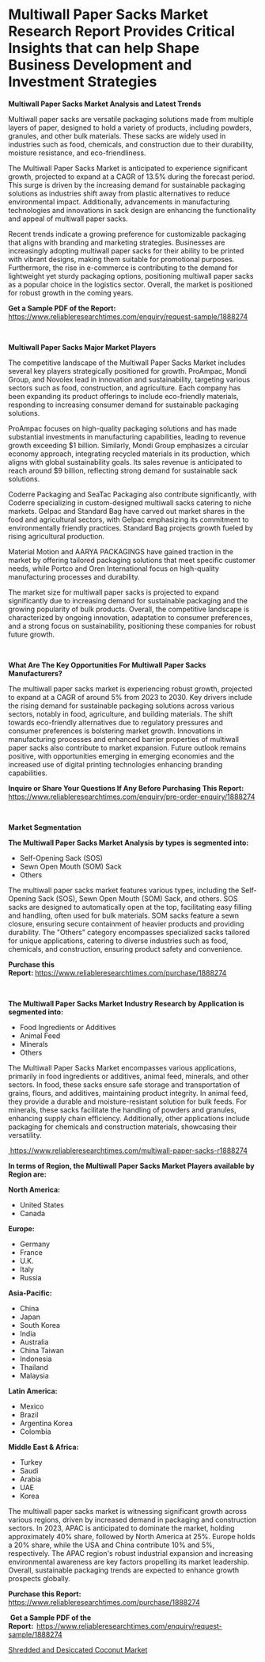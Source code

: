 <p><h1>Multiwall Paper Sacks Market Research Report Provides Critical Insights that can help Shape Business Development and Investment Strategies</h1></p><p><strong>Multiwall Paper Sacks Market Analysis and Latest Trends</strong></p>
<p><p>Multiwall paper sacks are versatile packaging solutions made from multiple layers of paper, designed to hold a variety of products, including powders, granules, and other bulk materials. These sacks are widely used in industries such as food, chemicals, and construction due to their durability, moisture resistance, and eco-friendliness. </p><p>The Multiwall Paper Sacks Market is anticipated to experience significant growth, projected to expand at a CAGR of 13.5% during the forecast period. This surge is driven by the increasing demand for sustainable packaging solutions as industries shift away from plastic alternatives to reduce environmental impact. Additionally, advancements in manufacturing technologies and innovations in sack design are enhancing the functionality and appeal of multiwall paper sacks. </p><p>Recent trends indicate a growing preference for customizable packaging that aligns with branding and marketing strategies. Businesses are increasingly adopting multiwall paper sacks for their ability to be printed with vibrant designs, making them suitable for promotional purposes. Furthermore, the rise in e-commerce is contributing to the demand for lightweight yet sturdy packaging options, positioning multiwall paper sacks as a popular choice in the logistics sector. Overall, the market is positioned for robust growth in the coming years.</p></p>
<p><strong>Get a Sample PDF of the Report:&nbsp;</strong> <a href="https://www.reliableresearchtimes.com/enquiry/request-sample/1888274?utm_campaign=2334&utm_medium=2&utm_source=Github&utm_content=ia&utm_term=08022025&utm_id=multiwall-paper-sacks">https://www.reliableresearchtimes.com/enquiry/request-sample/1888274</a></p>
<p>&nbsp;</p>
<p><strong>Multiwall Paper Sacks Major Market Players</strong></p>
<p><p>The competitive landscape of the Multiwall Paper Sacks Market includes several key players strategically positioned for growth. ProAmpac, Mondi Group, and Novolex lead in innovation and sustainability, targeting various sectors such as food, construction, and agriculture. Each company has been expanding its product offerings to include eco-friendly materials, responding to increasing consumer demand for sustainable packaging solutions.</p><p>ProAmpac focuses on high-quality packaging solutions and has made substantial investments in manufacturing capabilities, leading to revenue growth exceeding $1 billion. Similarly, Mondi Group emphasizes a circular economy approach, integrating recycled materials in its production, which aligns with global sustainability goals. Its sales revenue is anticipated to reach around $9 billion, reflecting strong demand for sustainable sack solutions.</p><p>Coderre Packaging and SeaTac Packaging also contribute significantly, with Coderre specializing in custom-designed multiwall sacks catering to niche markets. Gelpac and Standard Bag have carved out market shares in the food and agricultural sectors, with Gelpac emphasizing its commitment to environmentally friendly practices. Standard Bag projects growth fueled by rising agricultural production.</p><p>Material Motion and AARYA PACKAGINGS have gained traction in the market by offering tailored packaging solutions that meet specific customer needs, while Portco and Oren International focus on high-quality manufacturing processes and durability.</p><p>The market size for multiwall paper sacks is projected to expand significantly due to increasing demand for sustainable packaging and the growing popularity of bulk products. Overall, the competitive landscape is characterized by ongoing innovation, adaptation to consumer preferences, and a strong focus on sustainability, positioning these companies for robust future growth.</p></p>
<p>&nbsp;</p>
<p><strong>What Are The Key Opportunities For Multiwall Paper Sacks Manufacturers?</strong></p>
<p><p>The multiwall paper sacks market is experiencing robust growth, projected to expand at a CAGR of around 5% from 2023 to 2030. Key drivers include the rising demand for sustainable packaging solutions across various sectors, notably in food, agriculture, and building materials. The shift towards eco-friendly alternatives due to regulatory pressures and consumer preferences is bolstering market growth. Innovations in manufacturing processes and enhanced barrier properties of multiwall paper sacks also contribute to market expansion. Future outlook remains positive, with opportunities emerging in emerging economies and the increased use of digital printing technologies enhancing branding capabilities.</p></p>
<p><strong>Inquire or Share Your Questions If Any Before Purchasing This Report:</strong> <a href="https://www.reliableresearchtimes.com/enquiry/pre-order-enquiry/1888274?utm_campaign=2334&utm_medium=2&utm_source=Github&utm_content=ia&utm_term=08022025&utm_id=multiwall-paper-sacks">https://www.reliableresearchtimes.com/enquiry/pre-order-enquiry/1888274</a></p>
<p>&nbsp;</p>
<p><strong>Market Segmentation</strong></p>
<p><strong>The Multiwall Paper Sacks Market Analysis by types is segmented into:</strong></p>
<p><ul><li>Self-Opening Sack (SOS)</li><li>Sewn Open Mouth (SOM) Sack</li><li>Others</li></ul></p>
<p><p>The multiwall paper sacks market features various types, including the Self-Opening Sack (SOS), Sewn Open Mouth (SOM) Sack, and others. SOS sacks are designed to automatically open at the top, facilitating easy filling and handling, often used for bulk materials. SOM sacks feature a sewn closure, ensuring secure containment of heavier products and providing durability. The "Others" category encompasses specialized sacks tailored for unique applications, catering to diverse industries such as food, chemicals, and construction, ensuring product safety and convenience.</p></p>
<p><strong>Purchase this Report:&nbsp;</strong><a href="https://www.reliableresearchtimes.com/purchase/1888274?utm_campaign=2334&utm_medium=2&utm_source=Github&utm_content=ia&utm_term=08022025&utm_id=multiwall-paper-sacks">https://www.reliableresearchtimes.com/purchase/1888274</a></p>
<p>&nbsp;</p>
<p><strong>The Multiwall Paper Sacks Market Industry Research by Application is segmented into:</strong></p>
<p><ul><li>Food Ingredients or Additives</li><li>Animal Feed</li><li>Minerals</li><li>Others</li></ul></p>
<p><p>The Multiwall Paper Sacks Market encompasses various applications, primarily in food ingredients or additives, animal feed, minerals, and other sectors. In food, these sacks ensure safe storage and transportation of grains, flours, and additives, maintaining product integrity. In animal feed, they provide a durable and moisture-resistant solution for bulk feeds. For minerals, these sacks facilitate the handling of powders and granules, enhancing supply chain efficiency. Additionally, other applications include packaging for chemicals and construction materials, showcasing their versatility.</p></p>
<p><a href="https://www.reliableresearchtimes.com/multiwall-paper-sacks-r1888274?utm_campaign=2334&utm_medium=2&utm_source=Github&utm_content=ia&utm_term=08022025&utm_id=multiwall-paper-sacks">&nbsp;https://www.reliableresearchtimes.com/multiwall-paper-sacks-r1888274</a></p>
<p><strong>In terms of Region, the Multiwall Paper Sacks Market Players available by Region are:</strong></p>
<p>
    <p> <strong> North America: </strong>
        <ul>
            <li>United States</li>
            <li>Canada</li>
        </ul>
        </p> 
    <p> <strong> Europe: </strong>
        <ul>
            <li>Germany</li>
            <li>France</li>
            <li>U.K.</li>
            <li>Italy</li>
            <li>Russia</li>
        </ul>
        </p> 
    <p> <strong> Asia-Pacific: </strong>
        <ul>
            <li>China</li>
            <li>Japan</li>
            <li>South Korea</li>
            <li>India</li>
            <li>Australia</li>
            <li>China Taiwan</li>
            <li>Indonesia</li>
            <li>Thailand</li>
            <li>Malaysia</li>
        </ul>
        </p> 
    <p> <strong> Latin America: </strong>
        <ul>
            <li>Mexico</li>
            <li>Brazil</li>
            <li>Argentina Korea</li>
            <li>Colombia</li>
        </ul>
        </p> 
    <p> <strong> Middle East & Africa: </strong>
        <ul>
            <li>Turkey</li>
            <li>Saudi</li>
            <li>Arabia</li>
            <li>UAE</li>
            <li>Korea</li>
        </ul>
    </p>
    </p>
<p><p>The multiwall paper sacks market is witnessing significant growth across various regions, driven by increased demand in packaging and construction sectors. In 2023, APAC is anticipated to dominate the market, holding approximately 40% share, followed by North America at 25%. Europe holds a 20% share, while the USA and China contribute 10% and 5%, respectively. The APAC region's robust industrial expansion and increasing environmental awareness are key factors propelling its market leadership. Overall, sustainable packaging trends are expected to enhance growth prospects globally.</p></p>
<p><strong>Purchase this Report: </strong><a href="https://www.reliableresearchtimes.com/purchase/1888274?utm_campaign=2334&utm_medium=2&utm_source=Github&utm_content=ia&utm_term=08022025&utm_id=multiwall-paper-sacks">https://www.reliableresearchtimes.com/purchase/1888274</a></p>
<p>&nbsp;<strong>Get a Sample PDF of the Report:&nbsp;&nbsp;</strong><a href="https://www.reliableresearchtimes.com/enquiry/request-sample/1888274?utm_campaign=2334&utm_medium=2&utm_source=Github&utm_content=ia&utm_term=08022025&utm_id=multiwall-paper-sacks">https://www.reliableresearchtimes.com/enquiry/request-sample/1888274</a></p>
<p><strong></strong></p>
<p><p><a href="https://github.com/dolorespeddico90/Market-Research-Report-List-1/blob/main/shredded-and-desiccated-coconut-market.md?utm_campaign=2334&utm_medium=2&utm_source=Github&utm_content=ia&utm_term=08022025&utm_id=multiwall-paper-sacks">Shredded and Desiccated Coconut Market</a></p></p>